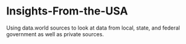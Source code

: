 # Insights-From-the-USA
Using data.world sources to look at data from local, state, and federal government as well as private sources.
